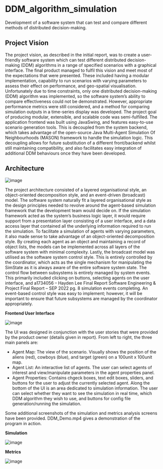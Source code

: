 # DDM_algorithm_simulation
Development of a software system that can test and compare different methods of distributed decision-making.

## Project Vision 
The project vision, as described in the initial report, was to create a user-friendly software system which can test different distributed decision-making (DDM) algorithms in a range of specified scenarios with a graphical interface. The final product managed to fulfil this vision and meet most of the expectations that were presented. These included having a modular implementation, capability to run scenarios with varying parameters to assess their effect on performance, and geo-spatial visualisation. Unfortunately due to time constraints, only one distributed decision-making (DDM) algorithm was implemented, so the software system’s ability to compare effectiveness could not be demonstrated. However, appropriate performance metrics were still considered, and a method for comparing simulation outputs in a time-series display was developed. The project goal of producing modular, extensible, and scalable code was semi-fulfilled. The application frontend was built using JavaSwing, and features easy-to-use scenario generation tools. This is decoupled from the system backend, which takes advantage of the open-source Java Multi-Agent Simulation Of Neighbourhoods (MASON) framework to handle the simulation logic. This decoupling allows for future substitution of a different front/backend whilst still maintaining compatibility, and also facilitates easy integration of additional DDM behaviours once they have been developed.

## Architecture

![image](https://github.com/haydensflee/DDM_algorithm_simulation/assets/89950637/7b8e5363-049c-44d2-8af2-337f862c2dcd)

The project architecture consisted of a layered organisational style, an object-oriented decomposition style, and an event-driven (broadcast) model. The software system naturally fit a layered organisational style as the design principles needed to revolve around the agent-based simulation framework that the development team would decide on. If the simulation framework acted as the system’s business logic layer, it would require support from a presentation layer consisting of a user interface, and a data access layer that contained all the underlying information required to run the simulation. To facilitate a simulation of agents with varying parameters, it also made sense to take advantage of an object-oriented decomposition style. By creating each agent as an object and maintaining a record of object lists, the models can be implemented across all layers of the software system with minimal complexity. Lastly, the broadcast model was utilised as the software system control style. This is entirely controlled by the coordinator, which acts as the single mechanism for manipulating the SimState as it is always aware of the entire software system state. The control flow between subsystems is entirely managed by system events. This primarily included clicking on buttons, selecting agents on the user interface, and
a1734056 – Hayden Lee Final Report Software Engineering & Project
Final Report – SEP 2022 pg. 8
simulation events completing. An event-based control style was easy to implement; however, it will be important to ensure that future subsystems are managed by the coordinator appropriately.

**Frontend User Interface**

![image](https://github.com/haydensflee/DDM_algorithm_simulation/assets/89950637/fabbcb14-55ff-4443-92d3-63df25e4267a)

The UI was designed in conjunction with the user stories that were provided by the product owner (details given in report). From left to right, the three main panels are:
- Agent Map: The view of the scenario. Visually shows the position of the aliens (red), cowboys (blue), and target (green) on a 100unit x 100unit map.
- Agent List: An interactive list of agents. The user can select agents of interest and view/manipulate parameters in the agent properties panel.
- Agent Properties: Contains chgeck boxes, text edit boxes, sliders, and buttons for the user to adjust the currently selected agent.
Along the bottom of the UI is an area dedicated to simulation information. The user can select whether they want to see the simulation in real time, which DDM algorithm they wish to use, and buttons for config file generation/running the simulation.

Some additional screenshots of the simulation and metrics analysis screens have been provided. DDM_Demo.mp4 gives a demonstration of the program in action.

**Simulation**

![image](https://github.com/haydensflee/DDM_algorithm_simulation/assets/89950637/e50e9f30-7961-44cc-bf2e-13c6eeaeecf0)

**Metrics**

![image](https://github.com/haydensflee/DDM_algorithm_simulation/assets/89950637/e1673383-676d-49e0-acbc-72604bb4cd96)
